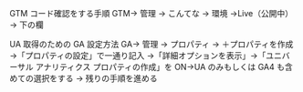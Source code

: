 GTM コード確認をする手順
GTM→ 管理 → こんてな → 環境 →Live（公開中）→ 下の欄

UA 取得のための GA 設定方法
GA→ 管理 → プロパティ → ＋プロパティを作成 →「プロパティの設定」で一通り記入 →「詳細オプションを表示」→「ユニバーサル アナリティクス プロパティの作成」を ON→UA のみもしくは GA4 も含めての選択をする → 残りの手順を進める
